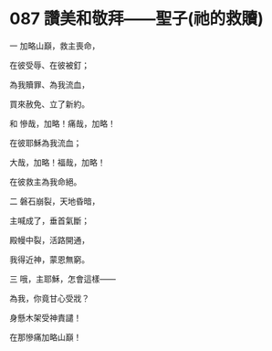 # 087 讚美和敬拜——聖子(祂的救贖)

一 加略山巔，救主喪命，

在彼受辱、在彼被釘；

為我贖罪、為我流血，

買來赦免、立了新約。

和 慘哉，加略！痛哉，加略！

在彼耶穌為我流血；

大哉，加略！福哉，加略！

在彼救主為我命絕。

二 磐石崩裂，天地昏暗，

主喊成了，垂首氣斷；

殿幔中裂，活路開通，

我得近神，蒙恩無窮。

三 哦，主耶穌，怎會這樣——

為我，你竟甘心受戕？

身懸木架受神責譴！

在那慘痛加略山巔！

